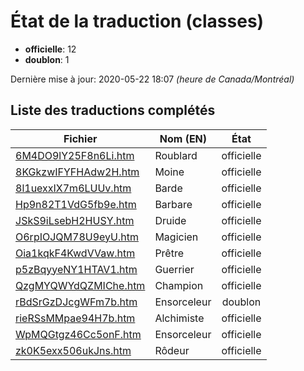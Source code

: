 # État de la traduction (classes)

 * **officielle**: 12
 * **doublon**: 1


Dernière mise à jour: 2020-05-22 18:07 *(heure de Canada/Montréal)*
## Liste des traductions complétés

| Fichier   | Nom (EN)    | État |
|-----------|-------------|:----:|
|[6M4DO9lY25F8n6Li.htm](classes/6M4DO9lY25F8n6Li.htm)|Roublard|officielle|
|[8KGkzwIFYFHAdw2H.htm](classes/8KGkzwIFYFHAdw2H.htm)|Moine|officielle|
|[8l1uexxIX7m6LUUv.htm](classes/8l1uexxIX7m6LUUv.htm)|Barde|officielle|
|[Hp9n82T1VdG5fb9e.htm](classes/Hp9n82T1VdG5fb9e.htm)|Barbare|officielle|
|[JSkS9iLsebH2HUSY.htm](classes/JSkS9iLsebH2HUSY.htm)|Druide|officielle|
|[O6rpIOJQM78U9eyU.htm](classes/O6rpIOJQM78U9eyU.htm)|Magicien|officielle|
|[Oia1kqkF4KwdVVaw.htm](classes/Oia1kqkF4KwdVVaw.htm)|Prêtre|officielle|
|[p5zBqyyeNY1HTAV1.htm](classes/p5zBqyyeNY1HTAV1.htm)|Guerrier|officielle|
|[QzgMYQWYdQZMIChe.htm](classes/QzgMYQWYdQZMIChe.htm)|Champion|officielle|
|[rBdSrGzDJcgWFm7b.htm](classes/rBdSrGzDJcgWFm7b.htm)|Ensorceleur|doublon|
|[rieRSsMMpae94H7b.htm](classes/rieRSsMMpae94H7b.htm)|Alchimiste|officielle|
|[WpMQGtgz46Cc5onF.htm](classes/WpMQGtgz46Cc5onF.htm)|Ensorceleur|officielle|
|[zk0K5exx506ukJns.htm](classes/zk0K5exx506ukJns.htm)|Rôdeur|officielle|
